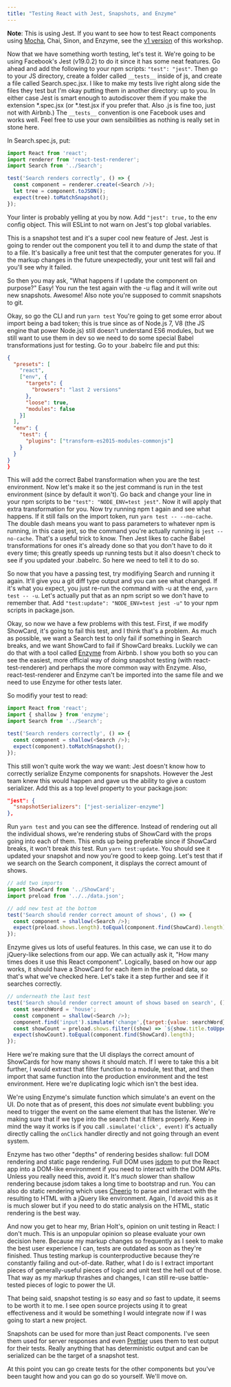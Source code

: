 ```yaml
---
title: "Testing React with Jest, Snapshots, and Enzyme"
---
```


**Note**: This is using Jest. If you want to see how to test React components using [Mocha][mocha], Chai, Sinon, and Enzyme, see the [v1 version][v1] of this workshop.

Now that we have something worth testing, let's test it. We're going to be using Facebook's Jest (v19.0.2) to do it since it has some neat features. Go ahead and add the following to your npm scripts: `"test": "jest"`. Then go to your JS directory, create a folder called `__tests__` inside of js, and create a file called Search.spec.jsx. I like to make my tests live right along side the files they test but I'm okay putting them in another directory: up to you. In either case Jest is smart enough to autodiscover them if you make the extension \*.spec.jsx (or \*.test.jsx if you prefer that. Also .js is fine too, just not with Airbnb.) The `__tests__` convention is one Facebook uses and works well. Feel free to use your own sensibilities as nothing is really set in stone here.

In Search.spec.js, put:

```javascript
import React from 'react';
import renderer from 'react-test-renderer';
import Search from '../Search';

test('Search renders correctly', () => {
  const component = renderer.create(<Search />);
  let tree = component.toJSON();
  expect(tree).toMatchSnapshot();
});
```

Your linter is probably yelling at you by now. Add `"jest": true,` to the env config object. This will ESLint to not warn on Jest's top global variables.

This is a snapshot test and it's a super cool new feature of Jest. Jest is going to render out the component you tell it to and dump the state of that to a file. It's basically a free unit test that the computer generates for you. If the markup changes in the future unexpectedly, your unit test will fail and you'll see why it failed.

 So then you may ask, "What happens if I update the component on purpose?" Easy! You run the test again with the -u flag and it will write out new snapshots. Awesome! Also note you're supposed to commit snapshots to git.

 Okay, so go the CLI and run `yarn test` You're going to get some error about import being a bad token; this is true since as of Node.js 7, V8 (the JS engine that power Node.js) still doesn't understand ES6 modules, but we still want to use them in dev so we need to do some special Babel transformations just for testing. Go to your .babelrc file and put this:

```json
{
  "presets": [
    "react",
    ["env", {
      "targets": {
        "browsers": "last 2 versions"
      },
      "loose": true,
      "modules": false
    }]
  ],
  "env": {
    "test": {
      "plugins": ["transform-es2015-modules-commonjs"]
    }
  }
}
}
```

This will add the correct Babel transformation when you are the test environment. Now let's make it so the jest command is run in the test environment (since by default it won't). Go back and change your line in your npm scripts to be `"test": "NODE_ENV=test jest"`. Now it will apply that extra transformation for you. Now try running npm t again and see what happens. If it still fails on the import token, run `yarn test -- --no-cache`. The double dash means you want to pass parameters to whatever npm is running, in this case jest, so the command you're actually running is `jest --no-cache`. That's a useful trick to know. Then Jest likes to cache Babel transformations for ones it's already done so that you don't have to do it every time; this greatly speeds up running tests but it also doesn't check to see if you updated your .babelrc. So here we need to tell it to do so.

So now that you have a passing test, try modifiying Search and running it again. It'll give you a git diff type output and you can see what changed. If it's what you expect, you just re-run the command with -u at the end, `yarn test -- -u`. Let's actually put that as an npm script so we don't have to remember that. Add `"test:update": "NODE_ENV=test jest -u"` to your npm scripts in package.json.

Okay, so now we have a few problems with this test. First, if we modify ShowCard, it's going to fail this test, and I think that's a problem. As much as possible, we want a Search test to only fail if something in Search breaks, and we want ShowCard to fail if ShowCard breaks. Luckily we can do that with a tool called [Enzyme][enzyme] from Airbnb. I show you both so you can see the easiest, more official way of doing snapshot testing (with react-test-renderer) and perhaps the more common way with Enzyme. Also, react-test-renderer and Enzyme can't be imported into the same file and we need to use Enzyme for other tests later.

So modifiy your test to read:

```javascript
import React from 'react';
import { shallow } from 'enzyme';
import Search from '../Search';

test('Search renders correctly', () => {
  const component = shallow(<Search />);
  expect(component).toMatchSnapshot();
});
```

This still won't quite work the way we want: Jest doesn't know how to correctly serialize Enzyme components for snapshots. However the Jest team knew this would happen and gave us the ability to give a custom serializer. Add this as a top level property to your package.json:

```json
"jest": {
  "snapshotSerializers": ["jest-serializer-enzyme"]
},
```

Run `yarn test` and you can see the difference. Instead of rendering out all the individual shows, we're rendering stubs of ShowCard with the props going into each of them. This ends up being preferable since if ShowCard breaks, it won't break _this_ test. Run `yarn test:update`. You should see it updated your snapshot and now you're good to keep going. Let's test that if we search on the Search component, it displays the correct amount of shows.

```javascript
// add two imports
import ShowCard from '../ShowCard';
import preload from '../../data.json';

// add new test at the bottom
test('Search should render correct amount of shows', () => {
  const component = shallow(<Search />);
  expect(preload.shows.length).toEqual(component.find(ShowCard).length);
});
```

Enzyme gives us lots of useful features. In this case, we can use it to do jQuery-like selections from our app. We can actually ask it, "How many times does it use this React component". Logically, based on how our app works, it should have a ShowCard for each item in the preload data, so that's what we've checked here. Let's take it a step further and see if it searches correctly.

```javascript
// underneath the last test
test('Search should render correct amount of shows based on search', () => {
  const searchWord = 'house';
  const component = shallow(<Search />);
  component.find('input').simulate('change',{target:{value: searchWord}});
  const showCount = preload.shows.filter((show) => `${show.title.toUpperCase()} ${show.description.toUpperCase()}`.includes(searchWord.toUpperCase())).length;
  expect(showCount).toEqual(component.find(ShowCard).length);
});
```

Here we're making sure that the UI displays the correct amount of ShowCards for how many shows it should match. If I were to take this a bit further, I would extract that filter function to a module, test that, and then import that same function into the production environment and the test environment. Here we're duplicating logic which isn't the best idea.

We're using Enzyme's simulate function which simulate's an event on the UI. Do note that as of present, this does _not_ simulate event bubbling: you need to trigger the event on the same element that has the listener. We're making sure that if we type into the search that it filters properly. Keep in mind the way it works is if you call `.simulate('click', event)` it's actually directly calling the `onClick` handler directly and not going through an event system.

Enzyme has two other "depths" of rendering besides shallow: full DOM rendering and static page rendering. Full DOM uses [jsdom][jsdom] to put the React app into a DOM-like environment if you need to interact with the DOM APIs. Unless you really need this, avoid it. It's _much_ slower than shallow rendering because jsdom takes a long time to bootstrap and run. You can also do static rendering which uses [Cheerio][cheerio] to parse and interact with the resulting to HTML with a jQuery like environment. Again, I'd avoid this as it is much slower but if you need to do static analysis on the HTML, static rendering is the best way.

And now you get to hear my, Brian Holt's, opinion on unit testing in React: I don't much. This is an unpopular opinion so please evaluate your own decision here. Because my markup changes so frequently as I seek to make the best user experience I can, tests are outdated as soon as they're finished. Thus testing markup is counterproductive because they're constantly failing and out-of-date. Rather, what I do is I extract important pieces of generally-useful pieces of logic and unit test the hell out of those. That way as my markup thrashes and changes, I can still re-use battle-tested pieces of logic to power the UI.

That being said, snapshot testing is _so_ easy and _so_ fast to update, it seems to be worth it to me. I see open source projects using it to great effectiveness and it would be something I would integrate now if I was going to start a new project.

Snapshots can be used for more than just React components. I've seen them used for server responses and even [Prettier][prettier-tests] uses them to test output for their tests. Really anything that has deterministic output and can be serialized can be the target of a snapshot test.

At this point you can go create tests for the other components but you've been taught how and you can go do so yourself. We'll move on.

[jsdom]: https://github.com/tmpvar/jsdom
[enzyme]: http://airbnb.io/enzyme/index.html
[chai]: http://chaijs.com/
[mocha]: https://mochajs.org/
[cheerio]: https://cheerio.js.org/
[v1]: https://btholt.github.io/complete-intro-to-react-v1/
[prettier-tests]: https://github.com/prettier/prettier/tree/master/tests
